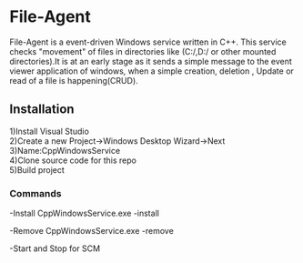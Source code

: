# File-Agent

File-Agent is a event-driven Windows service written in C++. This service checks "movement" of files in directories like (C:/,D:/ or other mounted directories).It is at an early stage as it sends a simple message to the event viewer application of windows, when a simple creation, deletion , Update or read of a file is happening(CRUD).


## Installation

1)Install Visual Studio\
2)Create a new Project->Windows Desktop Wizard->Next\
3)Name:CppWindowsService\
4)Clone source code for this repo\
5)Build project

### Commands

-Install
CppWindowsService.exe -install

-Remove
CppWindowsService.exe -remove

-Start and Stop for SCM
